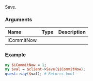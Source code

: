 Save.
### Arguments
**Name**|**Type**|**Description**
:---|:---|:---
iCommitNow||

### Example

```perl
my $iCommitNow = 1;
my $val = $client->Save($iCommitNow);
quest::say($val); # Returns bool
```